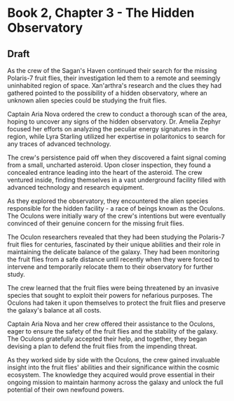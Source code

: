# Book 2, Chapter 3 - The Hidden Observatory

## Draft

As the crew of the Sagan's Haven continued their search for the missing Polaris-7 fruit flies, their investigation led them to a remote and seemingly uninhabited region of space. Xan'arthra's research and the clues they had gathered pointed to the possibility of a hidden observatory, where an unknown alien species could be studying the fruit flies.

Captain Aria Nova ordered the crew to conduct a thorough scan of the area, hoping to uncover any signs of the hidden observatory. Dr. Amelia Zephyr focused her efforts on analyzing the peculiar energy signatures in the region, while Lyra Starling utilized her expertise in polaritonics to search for any traces of advanced technology.

The crew's persistence paid off when they discovered a faint signal coming from a small, uncharted asteroid. Upon closer inspection, they found a concealed entrance leading into the heart of the asteroid. The crew ventured inside, finding themselves in a vast underground facility filled with advanced technology and research equipment.

As they explored the observatory, they encountered the alien species responsible for the hidden facility - a race of beings known as the Oculons. The Oculons were initially wary of the crew's intentions but were eventually convinced of their genuine concern for the missing fruit flies.

The Oculon researchers revealed that they had been studying the Polaris-7 fruit flies for centuries, fascinated by their unique abilities and their role in maintaining the delicate balance of the galaxy. They had been monitoring the fruit flies from a safe distance until recently when they were forced to intervene and temporarily relocate them to their observatory for further study.

The crew learned that the fruit flies were being threatened by an invasive species that sought to exploit their powers for nefarious purposes. The Oculons had taken it upon themselves to protect the fruit flies and preserve the galaxy's balance at all costs.

Captain Aria Nova and her crew offered their assistance to the Oculons, eager to ensure the safety of the fruit flies and the stability of the galaxy. The Oculons gratefully accepted their help, and together, they began devising a plan to defend the fruit flies from the impending threat.

As they worked side by side with the Oculons, the crew gained invaluable insight into the fruit flies' abilities and their significance within the cosmic ecosystem. The knowledge they acquired would prove essential in their ongoing mission to maintain harmony across the galaxy and unlock the full potential of their own newfound powers.